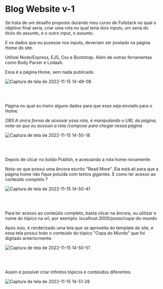 <h1>Blog Website v-1</h1>
<p>Se trata de um desafio proposto durando meu curso de Fullstack no qual o objetivo final seria, criar uma rota no qual teria dois inputs, um seria do título do assunto, e o outro input, o assunto.</p>
<p>E os dados que eu pusesse nos inputs, deveriam ser postado na página Home do site.</p> 
<p>Utilizei Node/Express, EJS, Css e Bootstrap. Além de outras ferramentas como Body Parser e Lodash.</p>

<p> Essa é a página Home, sem nada publicado.</p>

![Captura de tela de 2022-11-15 14-48-08](https://user-images.githubusercontent.com/95313382/201994152-ca52bb24-cd14-482e-a14f-bf4254e61173.png)

<br>
<br>
<p> Página no qual eu insiro alguns dados para que esse seja enviado para o Home.</p>
<i>OBS:A única forma de acessar essa rota, é manipulando o URL da página, nota-se que eu acessei a rota /compose para chegar nessa página</i>


![Captura de tela de 2022-11-15 14-50-18](https://user-images.githubusercontent.com/95313382/201995010-a008e9eb-5262-4e13-b3b4-429f6922dfb4.png)

<br>
<br>
<p> Depois de clicar no botão Publish, e acessando a rota home novamente.</p>
<p> Nota-se que possui uma âncora escrito "Read More". Ela está ali para que a página home não fique poluída com textos gigantes. E como ter acesso ao conteúdo completo ? </p>

![Captura de tela de 2022-11-15 14-50-41](https://user-images.githubusercontent.com/95313382/201996068-030b7937-42d5-48f3-b390-2d0e4c4b3101.png)

<br>
<br>
<p> Para ter acesso ao conteúdo completo, basta clicar na âncora, ou utilizar o nome do tópico na url, por exemplo: localhost:3000/posts/copa-do-mundo </p>
<p>Após isso, é renderizado uma tela que se aproveita do template do site, e essa tela possui todo o conteúdo do tópico "Copa do Mundo" que foi digitado anteriormente.</p>

![Captura de tela de 2022-11-15 14-50-51](https://user-images.githubusercontent.com/95313382/201998546-4a44634a-c9e6-4fd3-8818-178a1c7024ac.png)

<br>
<br>
<p> Assim é possível criar infinitos tópicos e conteúdos diferentes.</p>

![Captura de tela de 2022-11-15 14-51-28](https://user-images.githubusercontent.com/95313382/201998806-a302abc9-ff49-49f3-8607-6acee06b2f68.png)
